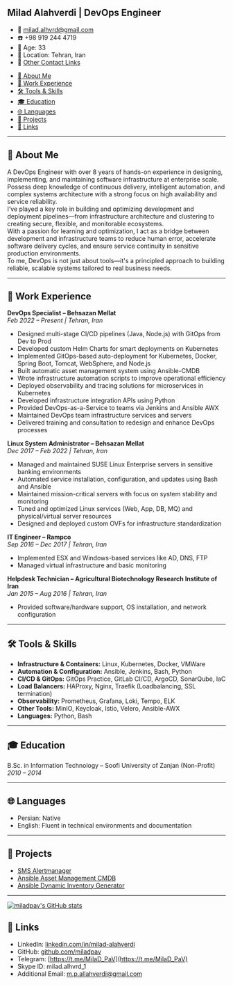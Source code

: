 <div dir="ltr">

<h2 dir="ltr">Milad Alahverdi | DevOps Engineer</h2>

</div>

- 📧 milad.alhvrd@gmail.com  
- ☎️ +98 919 244 4719  
- 🎂 Age: 33  
- 📍 Location: Tehran, Iran  
- 🔗 [Other Contact Links](#-links)

<div dir="ltr">

- [🎯 About Me](#-about-me)
- [💼 Work Experience](#-work-experience)
- [🛠 Tools \& Skills](#-tools--skills)
- [🎓 Education](#-education)
- [🌐 Languages](#-languages)
- [🚀 Projects](#-projects)
- [🔗 Links](#-links)

---

## 🎯 About Me

A DevOps Engineer with over 8 years of hands-on experience in designing, implementing, and maintaining software infrastructure at enterprise scale. Possess deep knowledge of continuous delivery, intelligent automation, and complex systems architecture with a strong focus on high availability and service reliability.  
I’ve played a key role in building and optimizing development and deployment pipelines—from infrastructure architecture and clustering to creating secure, flexible, and monitorable ecosystems.  
With a passion for learning and optimization, I act as a bridge between development and infrastructure teams to reduce human error, accelerate software delivery cycles, and ensure service continuity in sensitive production environments.  
To me, DevOps is not just about tools—it's a principled approach to building reliable, scalable systems tailored to real business needs.

---

## 💼 Work Experience

**DevOps Specialist – Behsazan Mellat**  
*Feb 2022 – Present | Tehran, Iran*  
- Designed multi-stage CI/CD pipelines (Java, Node.js) with GitOps from Dev to Prod  
- Developed custom Helm Charts for smart deployments on Kubernetes  
- Implemented GitOps-based auto-deployment for Kubernetes, Docker, Spring Boot, Tomcat, WebSphere, and Node.js  
- Built automatic asset management system using Ansible-CMDB  
- Wrote infrastructure automation scripts to improve operational efficiency  
- Deployed observability and tracing solutions for microservices in Kubernetes  
- Developed infrastructure integration APIs using Python  
- Provided DevOps-as-a-Service to teams via Jenkins and Ansible AWX  
- Maintained DevOps team infrastructure services and servers  
- Delivered training and consultation to redesign and enhance DevOps processes  

**Linux System Administrator – Behsazan Mellat**  
*Dec 2017 – Feb 2022 | Tehran, Iran*  
- Managed and maintained SUSE Linux Enterprise servers in sensitive banking environments  
- Automated service installation, configuration, and updates using Bash and Ansible  
- Maintained mission-critical servers with focus on system stability and monitoring  
- Tuned and optimized Linux services (Web, App, DB, MQ) and physical/virtual server resources  
- Designed and deployed custom OVFs for infrastructure standardization  

**IT Engineer – Rampco**  
*Sep 2016 – Dec 2017 | Tehran, Iran*  
- Implemented ESX and Windows-based services like AD, DNS, FTP  
- Managed virtual infrastructure and basic monitoring  

**Helpdesk Technician – Agricultural Biotechnology Research Institute of Iran**  
*Jan 2015 – Aug 2016 | Tehran, Iran*  
- Provided software/hardware support, OS installation, and network configuration  

---

## 🛠 Tools & Skills

- **Infrastructure & Containers:** Linux, Kubernetes, Docker, VMWare  
- **Automation & Configuration:** Ansible, Jenkins, Bash, Python  
- **CI/CD & GitOps:** GitOps Practice, GitLab CI/CD, ArgoCD, SonarQube, IaC  
- **Load Balancers:** HAProxy, Nginx, Traefik (Loadbalancing, SSL termination)  
- **Observability:** Prometheus, Grafana, Loki, Tempo, ELK  
- **Other Tools:** MinIO, Keycloak, Istio, Velero, Ansible-AWX  
- **Languages:** Python, Bash  

<div dir="ltr">

---

## 🎓 Education

B.Sc. in Information Technology – Soofi University of Zanjan (Non-Profit)  
*2010 – 2014*

---

## 🌐 Languages

- Persian: Native  
- English: Fluent in technical environments and documentation  

---

## 🚀 Projects

- [SMS Alertmanager](https://github.com/miladpav/send-sms-alertmanager)  
- [Ansible Asset Management CMDB](https://github.com/miladpav/cmdb-stack)  
- [Ansible Dynamic Inventory Generator](https://github.com/miladpav/TMWAY)

---

[![miladpav's GitHub stats](https://github-readme-stats.vercel.app/api?username=miladpav&show_icons=true&theme=radical)](#)

## 🔗 Links

- LinkedIn: [linkedin.com/in/milad-alahverdi](https://linkedin.com/in/milad-alahverdi)  
- GitHub: [github.com/miladpav](https://github.com/miladpav)  
- Telegram: [https://t.me/MilaD_PaV](https://t.me/MilaD_PaV)  
- Skype ID: milad.alhvrd_1  
- Additional Email: m.p.allahverdi@gmail.com  

</div>
